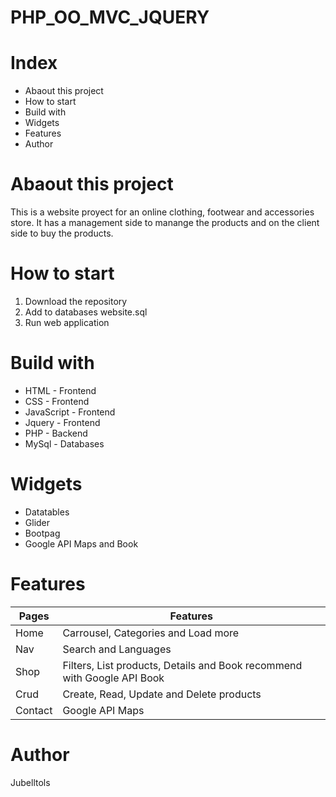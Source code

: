 # PHP_OO_MVC_JQUERY

# Index

* Abaout this project
* How to start
* Build with
* Widgets
* Features
* Author

# Abaout this project

This is a website proyect for an online clothing, footwear and accessories store. It has a management side to manange the products and on the client side to buy the products.

# How to start

1. Download the repository
2. Add to databases website.sql
3. Run web application

# Build with

* HTML - Frontend 
* CSS - Frontend 
* JavaScript - Frontend 
* Jquery - Frontend
* PHP - Backend
* MySql - Databases

# Widgets

* Datatables
* Glider
* Bootpag
* Google API Maps and Book

# Features

| Pages | Features |
| ------------- | ------------- |
| Home | Carrousel, Categories and Load more |
| Nav | Search and Languages |
| Shop | Filters, List products, Details and Book recommend with Google API Book |
| Crud | Create, Read, Update and Delete products |
| Contact | Google API Maps |

# Author

Jubelltols
